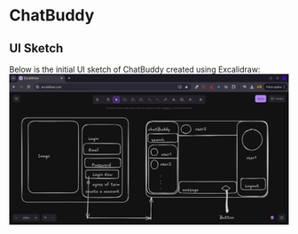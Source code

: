 # ChatBuddy

## UI Sketch

Below is the initial UI sketch of ChatBuddy created using Excalidraw:
![ChatBuddy UI Sketch](/assets/chatbuddy-ui-sketch.png) 
